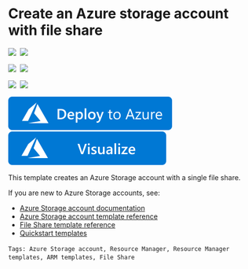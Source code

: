 # Create an Azure storage account with file share

<IMG SRC="https://azurequickstartsservice.blob.core.windows.net/badges/101-storage-file-share/PublicLastTestDate.svg" />&nbsp;
<IMG SRC="https://azurequickstartsservice.blob.core.windows.net/badges/101-storage-file-share/PublicDeployment.svg" />&nbsp;

<IMG SRC="https://azurequickstartsservice.blob.core.windows.net/badges/101-storage-file-share/FairfaxLastTestDate.svg" />&nbsp;
<IMG SRC="https://azurequickstartsservice.blob.core.windows.net/badges/101-storage-file-share/FairfaxDeployment.svg" />&nbsp;

<IMG SRC="https://azurequickstartsservice.blob.core.windows.net/badges/101-storage-file-share/BestPracticeResult.svg" />&nbsp;
<IMG SRC="https://azurequickstartsservice.blob.core.windows.net/badges/101-storage-file-share/CredScanResult.svg" />&nbsp;

<a href="https://portal.azure.com/#create/Microsoft.Template/uri/https%3A%2F%2Fraw.githubusercontent.com%2FAzure%2Fazure-quickstart-templates%2Fmaster%2F101-storage-file-share%2Fazuredeploy.json" target="_blank">
    <img src="https://raw.githubusercontent.com/Azure/azure-quickstart-templates/master/1-CONTRIBUTION-GUIDE/images/deploytoazure.svg?sanitize=true"/>
</a>
<a href="http://armviz.io/#/?load=https%3A%2F%2Fraw.githubusercontent.com%2FAzure%2Fazure-quickstart-templates%2Fmaster%2F101-storage-file-share%2Fazuredeploy.json" target="_blank">
    <img src="https://raw.githubusercontent.com/Azure/azure-quickstart-templates/master/1-CONTRIBUTION-GUIDE/images/visualizebutton.svg?sanitize=true"/>
</a>

This template creates an Azure Storage account with a single file share.

If you are new to Azure Storage accounts, see:

- [Azure Storage account documentation](http://azure.microsoft.com/documentation/articles/storage-create-storage-account/)
- [Azure Storage account template reference](https://docs.microsoft.com/azure/templates/microsoft.storage/allversions)
- [File Share template reference](https://docs.microsoft.com/en-us/azure/templates/microsoft.storage/2019-04-01/storageaccounts/fileservices/shares)
- [Quickstart templates](https://azure.microsoft.com/resources/templates/?resourceType=Microsoft.Storage&pageNumber=1&sort=Popular)

`Tags: Azure Storage account, Resource Manager, Resource Manager templates, ARM templates, File Share`

